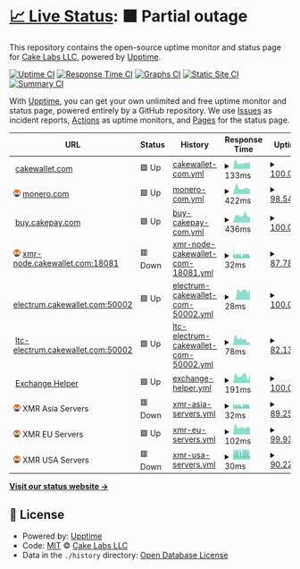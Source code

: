 # [📈 Live Status](https://cake-tech.github.io/upptime): <!--live status--> **🟧 Partial outage**

This repository contains the open-source uptime monitor and status page for [Cake Labs LLC](cakewallet.com), powered by [Upptime](https://github.com/upptime/upptime).

[![Uptime CI](https://github.com/cake-tech/upptime/workflows/Uptime%20CI/badge.svg)](https://github.com/cake-tech/upptime/actions?query=workflow%3A%22Uptime+CI%22)
[![Response Time CI](https://github.com/cake-tech/upptime/workflows/Response%20Time%20CI/badge.svg)](https://github.com/cake-tech/upptime/actions?query=workflow%3A%22Response+Time+CI%22)
[![Graphs CI](https://github.com/cake-tech/upptime/workflows/Graphs%20CI/badge.svg)](https://github.com/cake-tech/upptime/actions?query=workflow%3A%22Graphs+CI%22)
[![Static Site CI](https://github.com/cake-tech/upptime/workflows/Static%20Site%20CI/badge.svg)](https://github.com/cake-tech/upptime/actions?query=workflow%3A%22Static+Site+CI%22)
[![Summary CI](https://github.com/cake-tech/upptime/workflows/Summary%20CI/badge.svg)](https://github.com/cake-tech/upptime/actions?query=workflow%3A%22Summary+CI%22)

With [Upptime](https://upptime.js.org), you can get your own unlimited and free uptime monitor and status page, powered entirely by a GitHub repository. We use [Issues](https://github.com/cake-tech/upptime/issues) as incident reports, [Actions](https://github.com/cake-tech/upptime/actions) as uptime monitors, and [Pages](https://cake-tech.github.io/upptime) for the status page.

<!--start: status pages-->
<!-- This summary is generated by Upptime (https://github.com/upptime/upptime) -->
<!-- Do not edit this manually, your changes will be overwritten -->
<!-- prettier-ignore -->
| URL | Status | History | Response Time | Uptime |
| --- | ------ | ------- | ------------- | ------ |
| <img alt="" src="https://cakewallet.com/assets/images/logo/Cake%20Wallet%20Logo%202021_App%20Icon.png" height="13"> [cakewallet.com](https://cakewallet.com) | 🟩 Up | [cakewallet-com.yml](https://github.com/cake-tech/upptime-cakewallet/commits/HEAD/history/cakewallet-com.yml) | <details><summary><img alt="Response time graph" src="./graphs/cakewallet-com/response-time-week.png" height="20"> 133ms</summary><br><a href="https://status.cakewallet.com/history/cakewallet-com"><img alt="Response time 147" src="https://img.shields.io/endpoint?url=https%3A%2F%2Fraw.githubusercontent.com%2Fcake-tech%2Fupptime-cakewallet%2FHEAD%2Fapi%2Fcakewallet-com%2Fresponse-time.json"></a><br><a href="https://status.cakewallet.com/history/cakewallet-com"><img alt="24-hour response time 145" src="https://img.shields.io/endpoint?url=https%3A%2F%2Fraw.githubusercontent.com%2Fcake-tech%2Fupptime-cakewallet%2FHEAD%2Fapi%2Fcakewallet-com%2Fresponse-time-day.json"></a><br><a href="https://status.cakewallet.com/history/cakewallet-com"><img alt="7-day response time 133" src="https://img.shields.io/endpoint?url=https%3A%2F%2Fraw.githubusercontent.com%2Fcake-tech%2Fupptime-cakewallet%2FHEAD%2Fapi%2Fcakewallet-com%2Fresponse-time-week.json"></a><br><a href="https://status.cakewallet.com/history/cakewallet-com"><img alt="30-day response time 133" src="https://img.shields.io/endpoint?url=https%3A%2F%2Fraw.githubusercontent.com%2Fcake-tech%2Fupptime-cakewallet%2FHEAD%2Fapi%2Fcakewallet-com%2Fresponse-time-month.json"></a><br><a href="https://status.cakewallet.com/history/cakewallet-com"><img alt="1-year response time 130" src="https://img.shields.io/endpoint?url=https%3A%2F%2Fraw.githubusercontent.com%2Fcake-tech%2Fupptime-cakewallet%2FHEAD%2Fapi%2Fcakewallet-com%2Fresponse-time-year.json"></a></details> | <details><summary><a href="https://status.cakewallet.com/history/cakewallet-com">100.00%</a></summary><a href="https://status.cakewallet.com/history/cakewallet-com"><img alt="All-time uptime 99.99%" src="https://img.shields.io/endpoint?url=https%3A%2F%2Fraw.githubusercontent.com%2Fcake-tech%2Fupptime-cakewallet%2FHEAD%2Fapi%2Fcakewallet-com%2Fuptime.json"></a><br><a href="https://status.cakewallet.com/history/cakewallet-com"><img alt="24-hour uptime 100.00%" src="https://img.shields.io/endpoint?url=https%3A%2F%2Fraw.githubusercontent.com%2Fcake-tech%2Fupptime-cakewallet%2FHEAD%2Fapi%2Fcakewallet-com%2Fuptime-day.json"></a><br><a href="https://status.cakewallet.com/history/cakewallet-com"><img alt="7-day uptime 100.00%" src="https://img.shields.io/endpoint?url=https%3A%2F%2Fraw.githubusercontent.com%2Fcake-tech%2Fupptime-cakewallet%2FHEAD%2Fapi%2Fcakewallet-com%2Fuptime-week.json"></a><br><a href="https://status.cakewallet.com/history/cakewallet-com"><img alt="30-day uptime 100.00%" src="https://img.shields.io/endpoint?url=https%3A%2F%2Fraw.githubusercontent.com%2Fcake-tech%2Fupptime-cakewallet%2FHEAD%2Fapi%2Fcakewallet-com%2Fuptime-month.json"></a><br><a href="https://status.cakewallet.com/history/cakewallet-com"><img alt="1-year uptime 100.00%" src="https://img.shields.io/endpoint?url=https%3A%2F%2Fraw.githubusercontent.com%2Fcake-tech%2Fupptime-cakewallet%2FHEAD%2Fapi%2Fcakewallet-com%2Fuptime-year.json"></a></details>
| <img alt="" src="assets/monero.png" height="13"> [monero.com](https://monero.com) | 🟩 Up | [monero-com.yml](https://github.com/cake-tech/upptime-cakewallet/commits/HEAD/history/monero-com.yml) | <details><summary><img alt="Response time graph" src="./graphs/monero-com/response-time-week.png" height="20"> 422ms</summary><br><a href="https://status.cakewallet.com/history/monero-com"><img alt="Response time 2853" src="https://img.shields.io/endpoint?url=https%3A%2F%2Fraw.githubusercontent.com%2Fcake-tech%2Fupptime-cakewallet%2FHEAD%2Fapi%2Fmonero-com%2Fresponse-time.json"></a><br><a href="https://status.cakewallet.com/history/monero-com"><img alt="24-hour response time 332" src="https://img.shields.io/endpoint?url=https%3A%2F%2Fraw.githubusercontent.com%2Fcake-tech%2Fupptime-cakewallet%2FHEAD%2Fapi%2Fmonero-com%2Fresponse-time-day.json"></a><br><a href="https://status.cakewallet.com/history/monero-com"><img alt="7-day response time 422" src="https://img.shields.io/endpoint?url=https%3A%2F%2Fraw.githubusercontent.com%2Fcake-tech%2Fupptime-cakewallet%2FHEAD%2Fapi%2Fmonero-com%2Fresponse-time-week.json"></a><br><a href="https://status.cakewallet.com/history/monero-com"><img alt="30-day response time 1043" src="https://img.shields.io/endpoint?url=https%3A%2F%2Fraw.githubusercontent.com%2Fcake-tech%2Fupptime-cakewallet%2FHEAD%2Fapi%2Fmonero-com%2Fresponse-time-month.json"></a><br><a href="https://status.cakewallet.com/history/monero-com"><img alt="1-year response time 3471" src="https://img.shields.io/endpoint?url=https%3A%2F%2Fraw.githubusercontent.com%2Fcake-tech%2Fupptime-cakewallet%2FHEAD%2Fapi%2Fmonero-com%2Fresponse-time-year.json"></a></details> | <details><summary><a href="https://status.cakewallet.com/history/monero-com">98.54%</a></summary><a href="https://status.cakewallet.com/history/monero-com"><img alt="All-time uptime 99.28%" src="https://img.shields.io/endpoint?url=https%3A%2F%2Fraw.githubusercontent.com%2Fcake-tech%2Fupptime-cakewallet%2FHEAD%2Fapi%2Fmonero-com%2Fuptime.json"></a><br><a href="https://status.cakewallet.com/history/monero-com"><img alt="24-hour uptime 100.00%" src="https://img.shields.io/endpoint?url=https%3A%2F%2Fraw.githubusercontent.com%2Fcake-tech%2Fupptime-cakewallet%2FHEAD%2Fapi%2Fmonero-com%2Fuptime-day.json"></a><br><a href="https://status.cakewallet.com/history/monero-com"><img alt="7-day uptime 98.54%" src="https://img.shields.io/endpoint?url=https%3A%2F%2Fraw.githubusercontent.com%2Fcake-tech%2Fupptime-cakewallet%2FHEAD%2Fapi%2Fmonero-com%2Fuptime-week.json"></a><br><a href="https://status.cakewallet.com/history/monero-com"><img alt="30-day uptime 89.99%" src="https://img.shields.io/endpoint?url=https%3A%2F%2Fraw.githubusercontent.com%2Fcake-tech%2Fupptime-cakewallet%2FHEAD%2Fapi%2Fmonero-com%2Fuptime-month.json"></a><br><a href="https://status.cakewallet.com/history/monero-com"><img alt="1-year uptime 98.73%" src="https://img.shields.io/endpoint?url=https%3A%2F%2Fraw.githubusercontent.com%2Fcake-tech%2Fupptime-cakewallet%2FHEAD%2Fapi%2Fmonero-com%2Fuptime-year.json"></a></details>
| <img alt="" src="https://cakewallet.com/assets/images/logo/Cake%20Wallet%20Logo%202021_App%20Icon.png" height="13"> [buy.cakepay.com](https://buy.cakepay.com) | 🟩 Up | [buy-cakepay-com.yml](https://github.com/cake-tech/upptime-cakewallet/commits/HEAD/history/buy-cakepay-com.yml) | <details><summary><img alt="Response time graph" src="./graphs/buy-cakepay-com/response-time-week.png" height="20"> 436ms</summary><br><a href="https://status.cakewallet.com/history/buy-cakepay-com"><img alt="Response time 606" src="https://img.shields.io/endpoint?url=https%3A%2F%2Fraw.githubusercontent.com%2Fcake-tech%2Fupptime-cakewallet%2FHEAD%2Fapi%2Fbuy-cakepay-com%2Fresponse-time.json"></a><br><a href="https://status.cakewallet.com/history/buy-cakepay-com"><img alt="24-hour response time 386" src="https://img.shields.io/endpoint?url=https%3A%2F%2Fraw.githubusercontent.com%2Fcake-tech%2Fupptime-cakewallet%2FHEAD%2Fapi%2Fbuy-cakepay-com%2Fresponse-time-day.json"></a><br><a href="https://status.cakewallet.com/history/buy-cakepay-com"><img alt="7-day response time 436" src="https://img.shields.io/endpoint?url=https%3A%2F%2Fraw.githubusercontent.com%2Fcake-tech%2Fupptime-cakewallet%2FHEAD%2Fapi%2Fbuy-cakepay-com%2Fresponse-time-week.json"></a><br><a href="https://status.cakewallet.com/history/buy-cakepay-com"><img alt="30-day response time 1456" src="https://img.shields.io/endpoint?url=https%3A%2F%2Fraw.githubusercontent.com%2Fcake-tech%2Fupptime-cakewallet%2FHEAD%2Fapi%2Fbuy-cakepay-com%2Fresponse-time-month.json"></a><br><a href="https://status.cakewallet.com/history/buy-cakepay-com"><img alt="1-year response time 699" src="https://img.shields.io/endpoint?url=https%3A%2F%2Fraw.githubusercontent.com%2Fcake-tech%2Fupptime-cakewallet%2FHEAD%2Fapi%2Fbuy-cakepay-com%2Fresponse-time-year.json"></a></details> | <details><summary><a href="https://status.cakewallet.com/history/buy-cakepay-com">100.00%</a></summary><a href="https://status.cakewallet.com/history/buy-cakepay-com"><img alt="All-time uptime 99.34%" src="https://img.shields.io/endpoint?url=https%3A%2F%2Fraw.githubusercontent.com%2Fcake-tech%2Fupptime-cakewallet%2FHEAD%2Fapi%2Fbuy-cakepay-com%2Fuptime.json"></a><br><a href="https://status.cakewallet.com/history/buy-cakepay-com"><img alt="24-hour uptime 100.00%" src="https://img.shields.io/endpoint?url=https%3A%2F%2Fraw.githubusercontent.com%2Fcake-tech%2Fupptime-cakewallet%2FHEAD%2Fapi%2Fbuy-cakepay-com%2Fuptime-day.json"></a><br><a href="https://status.cakewallet.com/history/buy-cakepay-com"><img alt="7-day uptime 100.00%" src="https://img.shields.io/endpoint?url=https%3A%2F%2Fraw.githubusercontent.com%2Fcake-tech%2Fupptime-cakewallet%2FHEAD%2Fapi%2Fbuy-cakepay-com%2Fuptime-week.json"></a><br><a href="https://status.cakewallet.com/history/buy-cakepay-com"><img alt="30-day uptime 89.48%" src="https://img.shields.io/endpoint?url=https%3A%2F%2Fraw.githubusercontent.com%2Fcake-tech%2Fupptime-cakewallet%2FHEAD%2Fapi%2Fbuy-cakepay-com%2Fuptime-month.json"></a><br><a href="https://status.cakewallet.com/history/buy-cakepay-com"><img alt="1-year uptime 99.12%" src="https://img.shields.io/endpoint?url=https%3A%2F%2Fraw.githubusercontent.com%2Fcake-tech%2Fupptime-cakewallet%2FHEAD%2Fapi%2Fbuy-cakepay-com%2Fuptime-year.json"></a></details>
| <img alt="" src="./assets/monero.png" height="13"> [xmr-node.cakewallet.com:18081](xmr-node.cakewallet.com) | 🟥 Down | [xmr-node-cakewallet-com-18081.yml](https://github.com/cake-tech/upptime-cakewallet/commits/HEAD/history/xmr-node-cakewallet-com-18081.yml) | <details><summary><img alt="Response time graph" src="./graphs/xmr-node-cakewallet-com-18081/response-time-week.png" height="20"> 32ms</summary><br><a href="https://status.cakewallet.com/history/xmr-node-cakewallet-com-18081"><img alt="Response time 50" src="https://img.shields.io/endpoint?url=https%3A%2F%2Fraw.githubusercontent.com%2Fcake-tech%2Fupptime-cakewallet%2FHEAD%2Fapi%2Fxmr-node-cakewallet-com-18081%2Fresponse-time.json"></a><br><a href="https://status.cakewallet.com/history/xmr-node-cakewallet-com-18081"><img alt="24-hour response time 32" src="https://img.shields.io/endpoint?url=https%3A%2F%2Fraw.githubusercontent.com%2Fcake-tech%2Fupptime-cakewallet%2FHEAD%2Fapi%2Fxmr-node-cakewallet-com-18081%2Fresponse-time-day.json"></a><br><a href="https://status.cakewallet.com/history/xmr-node-cakewallet-com-18081"><img alt="7-day response time 32" src="https://img.shields.io/endpoint?url=https%3A%2F%2Fraw.githubusercontent.com%2Fcake-tech%2Fupptime-cakewallet%2FHEAD%2Fapi%2Fxmr-node-cakewallet-com-18081%2Fresponse-time-week.json"></a><br><a href="https://status.cakewallet.com/history/xmr-node-cakewallet-com-18081"><img alt="30-day response time 33" src="https://img.shields.io/endpoint?url=https%3A%2F%2Fraw.githubusercontent.com%2Fcake-tech%2Fupptime-cakewallet%2FHEAD%2Fapi%2Fxmr-node-cakewallet-com-18081%2Fresponse-time-month.json"></a><br><a href="https://status.cakewallet.com/history/xmr-node-cakewallet-com-18081"><img alt="1-year response time 43" src="https://img.shields.io/endpoint?url=https%3A%2F%2Fraw.githubusercontent.com%2Fcake-tech%2Fupptime-cakewallet%2FHEAD%2Fapi%2Fxmr-node-cakewallet-com-18081%2Fresponse-time-year.json"></a></details> | <details><summary><a href="https://status.cakewallet.com/history/xmr-node-cakewallet-com-18081">87.78%</a></summary><a href="https://status.cakewallet.com/history/xmr-node-cakewallet-com-18081"><img alt="All-time uptime 99.88%" src="https://img.shields.io/endpoint?url=https%3A%2F%2Fraw.githubusercontent.com%2Fcake-tech%2Fupptime-cakewallet%2FHEAD%2Fapi%2Fxmr-node-cakewallet-com-18081%2Fuptime.json"></a><br><a href="https://status.cakewallet.com/history/xmr-node-cakewallet-com-18081"><img alt="24-hour uptime 71.38%" src="https://img.shields.io/endpoint?url=https%3A%2F%2Fraw.githubusercontent.com%2Fcake-tech%2Fupptime-cakewallet%2FHEAD%2Fapi%2Fxmr-node-cakewallet-com-18081%2Fuptime-day.json"></a><br><a href="https://status.cakewallet.com/history/xmr-node-cakewallet-com-18081"><img alt="7-day uptime 87.78%" src="https://img.shields.io/endpoint?url=https%3A%2F%2Fraw.githubusercontent.com%2Fcake-tech%2Fupptime-cakewallet%2FHEAD%2Fapi%2Fxmr-node-cakewallet-com-18081%2Fuptime-week.json"></a><br><a href="https://status.cakewallet.com/history/xmr-node-cakewallet-com-18081"><img alt="30-day uptime 97.19%" src="https://img.shields.io/endpoint?url=https%3A%2F%2Fraw.githubusercontent.com%2Fcake-tech%2Fupptime-cakewallet%2FHEAD%2Fapi%2Fxmr-node-cakewallet-com-18081%2Fuptime-month.json"></a><br><a href="https://status.cakewallet.com/history/xmr-node-cakewallet-com-18081"><img alt="1-year uptime 99.77%" src="https://img.shields.io/endpoint?url=https%3A%2F%2Fraw.githubusercontent.com%2Fcake-tech%2Fupptime-cakewallet%2FHEAD%2Fapi%2Fxmr-node-cakewallet-com-18081%2Fuptime-year.json"></a></details>
| <img alt="" src="https://upload.wikimedia.org/wikipedia/commons/4/46/Bitcoin.svg" height="13"> [electrum.cakewallet.com:50002](electrum.cakewallet.com) | 🟩 Up | [electrum-cakewallet-com-50002.yml](https://github.com/cake-tech/upptime-cakewallet/commits/HEAD/history/electrum-cakewallet-com-50002.yml) | <details><summary><img alt="Response time graph" src="./graphs/electrum-cakewallet-com-50002/response-time-week.png" height="20"> 28ms</summary><br><a href="https://status.cakewallet.com/history/electrum-cakewallet-com-50002"><img alt="Response time 55" src="https://img.shields.io/endpoint?url=https%3A%2F%2Fraw.githubusercontent.com%2Fcake-tech%2Fupptime-cakewallet%2FHEAD%2Fapi%2Felectrum-cakewallet-com-50002%2Fresponse-time.json"></a><br><a href="https://status.cakewallet.com/history/electrum-cakewallet-com-50002"><img alt="24-hour response time 37" src="https://img.shields.io/endpoint?url=https%3A%2F%2Fraw.githubusercontent.com%2Fcake-tech%2Fupptime-cakewallet%2FHEAD%2Fapi%2Felectrum-cakewallet-com-50002%2Fresponse-time-day.json"></a><br><a href="https://status.cakewallet.com/history/electrum-cakewallet-com-50002"><img alt="7-day response time 28" src="https://img.shields.io/endpoint?url=https%3A%2F%2Fraw.githubusercontent.com%2Fcake-tech%2Fupptime-cakewallet%2FHEAD%2Fapi%2Felectrum-cakewallet-com-50002%2Fresponse-time-week.json"></a><br><a href="https://status.cakewallet.com/history/electrum-cakewallet-com-50002"><img alt="30-day response time 27" src="https://img.shields.io/endpoint?url=https%3A%2F%2Fraw.githubusercontent.com%2Fcake-tech%2Fupptime-cakewallet%2FHEAD%2Fapi%2Felectrum-cakewallet-com-50002%2Fresponse-time-month.json"></a><br><a href="https://status.cakewallet.com/history/electrum-cakewallet-com-50002"><img alt="1-year response time 38" src="https://img.shields.io/endpoint?url=https%3A%2F%2Fraw.githubusercontent.com%2Fcake-tech%2Fupptime-cakewallet%2FHEAD%2Fapi%2Felectrum-cakewallet-com-50002%2Fresponse-time-year.json"></a></details> | <details><summary><a href="https://status.cakewallet.com/history/electrum-cakewallet-com-50002">100.00%</a></summary><a href="https://status.cakewallet.com/history/electrum-cakewallet-com-50002"><img alt="All-time uptime 99.97%" src="https://img.shields.io/endpoint?url=https%3A%2F%2Fraw.githubusercontent.com%2Fcake-tech%2Fupptime-cakewallet%2FHEAD%2Fapi%2Felectrum-cakewallet-com-50002%2Fuptime.json"></a><br><a href="https://status.cakewallet.com/history/electrum-cakewallet-com-50002"><img alt="24-hour uptime 100.00%" src="https://img.shields.io/endpoint?url=https%3A%2F%2Fraw.githubusercontent.com%2Fcake-tech%2Fupptime-cakewallet%2FHEAD%2Fapi%2Felectrum-cakewallet-com-50002%2Fuptime-day.json"></a><br><a href="https://status.cakewallet.com/history/electrum-cakewallet-com-50002"><img alt="7-day uptime 100.00%" src="https://img.shields.io/endpoint?url=https%3A%2F%2Fraw.githubusercontent.com%2Fcake-tech%2Fupptime-cakewallet%2FHEAD%2Fapi%2Felectrum-cakewallet-com-50002%2Fuptime-week.json"></a><br><a href="https://status.cakewallet.com/history/electrum-cakewallet-com-50002"><img alt="30-day uptime 99.94%" src="https://img.shields.io/endpoint?url=https%3A%2F%2Fraw.githubusercontent.com%2Fcake-tech%2Fupptime-cakewallet%2FHEAD%2Fapi%2Felectrum-cakewallet-com-50002%2Fuptime-month.json"></a><br><a href="https://status.cakewallet.com/history/electrum-cakewallet-com-50002"><img alt="1-year uptime 99.96%" src="https://img.shields.io/endpoint?url=https%3A%2F%2Fraw.githubusercontent.com%2Fcake-tech%2Fupptime-cakewallet%2FHEAD%2Fapi%2Felectrum-cakewallet-com-50002%2Fuptime-year.json"></a></details>
| <img alt="" src="https://upload.wikimedia.org/wikipedia/commons/f/f8/LTC-400.png" height="13"> [ltc-electrum.cakewallet.com:50002](ltc-electrum.cakewallet.com) | 🟩 Up | [ltc-electrum-cakewallet-com-50002.yml](https://github.com/cake-tech/upptime-cakewallet/commits/HEAD/history/ltc-electrum-cakewallet-com-50002.yml) | <details><summary><img alt="Response time graph" src="./graphs/ltc-electrum-cakewallet-com-50002/response-time-week.png" height="20"> 78ms</summary><br><a href="https://status.cakewallet.com/history/ltc-electrum-cakewallet-com-50002"><img alt="Response time 130" src="https://img.shields.io/endpoint?url=https%3A%2F%2Fraw.githubusercontent.com%2Fcake-tech%2Fupptime-cakewallet%2FHEAD%2Fapi%2Fltc-electrum-cakewallet-com-50002%2Fresponse-time.json"></a><br><a href="https://status.cakewallet.com/history/ltc-electrum-cakewallet-com-50002"><img alt="24-hour response time 34" src="https://img.shields.io/endpoint?url=https%3A%2F%2Fraw.githubusercontent.com%2Fcake-tech%2Fupptime-cakewallet%2FHEAD%2Fapi%2Fltc-electrum-cakewallet-com-50002%2Fresponse-time-day.json"></a><br><a href="https://status.cakewallet.com/history/ltc-electrum-cakewallet-com-50002"><img alt="7-day response time 78" src="https://img.shields.io/endpoint?url=https%3A%2F%2Fraw.githubusercontent.com%2Fcake-tech%2Fupptime-cakewallet%2FHEAD%2Fapi%2Fltc-electrum-cakewallet-com-50002%2Fresponse-time-week.json"></a><br><a href="https://status.cakewallet.com/history/ltc-electrum-cakewallet-com-50002"><img alt="30-day response time 103" src="https://img.shields.io/endpoint?url=https%3A%2F%2Fraw.githubusercontent.com%2Fcake-tech%2Fupptime-cakewallet%2FHEAD%2Fapi%2Fltc-electrum-cakewallet-com-50002%2Fresponse-time-month.json"></a><br><a href="https://status.cakewallet.com/history/ltc-electrum-cakewallet-com-50002"><img alt="1-year response time 114" src="https://img.shields.io/endpoint?url=https%3A%2F%2Fraw.githubusercontent.com%2Fcake-tech%2Fupptime-cakewallet%2FHEAD%2Fapi%2Fltc-electrum-cakewallet-com-50002%2Fresponse-time-year.json"></a></details> | <details><summary><a href="https://status.cakewallet.com/history/ltc-electrum-cakewallet-com-50002">82.13%</a></summary><a href="https://status.cakewallet.com/history/ltc-electrum-cakewallet-com-50002"><img alt="All-time uptime 99.76%" src="https://img.shields.io/endpoint?url=https%3A%2F%2Fraw.githubusercontent.com%2Fcake-tech%2Fupptime-cakewallet%2FHEAD%2Fapi%2Fltc-electrum-cakewallet-com-50002%2Fuptime.json"></a><br><a href="https://status.cakewallet.com/history/ltc-electrum-cakewallet-com-50002"><img alt="24-hour uptime 22.09%" src="https://img.shields.io/endpoint?url=https%3A%2F%2Fraw.githubusercontent.com%2Fcake-tech%2Fupptime-cakewallet%2FHEAD%2Fapi%2Fltc-electrum-cakewallet-com-50002%2Fuptime-day.json"></a><br><a href="https://status.cakewallet.com/history/ltc-electrum-cakewallet-com-50002"><img alt="7-day uptime 82.13%" src="https://img.shields.io/endpoint?url=https%3A%2F%2Fraw.githubusercontent.com%2Fcake-tech%2Fupptime-cakewallet%2FHEAD%2Fapi%2Fltc-electrum-cakewallet-com-50002%2Fuptime-week.json"></a><br><a href="https://status.cakewallet.com/history/ltc-electrum-cakewallet-com-50002"><img alt="30-day uptime 95.71%" src="https://img.shields.io/endpoint?url=https%3A%2F%2Fraw.githubusercontent.com%2Fcake-tech%2Fupptime-cakewallet%2FHEAD%2Fapi%2Fltc-electrum-cakewallet-com-50002%2Fuptime-month.json"></a><br><a href="https://status.cakewallet.com/history/ltc-electrum-cakewallet-com-50002"><img alt="1-year uptime 99.55%" src="https://img.shields.io/endpoint?url=https%3A%2F%2Fraw.githubusercontent.com%2Fcake-tech%2Fupptime-cakewallet%2FHEAD%2Fapi%2Fltc-electrum-cakewallet-com-50002%2Fuptime-year.json"></a></details>
| <img alt="" src="https://cakewallet.com/assets/images/logo/Cake%20Wallet%20Logo%202021_App%20Icon.png" height="13"> [Exchange Helper](https://exchange-helper.cakewallet.com/api/health) | 🟩 Up | [exchange-helper.yml](https://github.com/cake-tech/upptime-cakewallet/commits/HEAD/history/exchange-helper.yml) | <details><summary><img alt="Response time graph" src="./graphs/exchange-helper/response-time-week.png" height="20"> 191ms</summary><br><a href="https://status.cakewallet.com/history/exchange-helper"><img alt="Response time 1493" src="https://img.shields.io/endpoint?url=https%3A%2F%2Fraw.githubusercontent.com%2Fcake-tech%2Fupptime-cakewallet%2FHEAD%2Fapi%2Fexchange-helper%2Fresponse-time.json"></a><br><a href="https://status.cakewallet.com/history/exchange-helper"><img alt="24-hour response time 196" src="https://img.shields.io/endpoint?url=https%3A%2F%2Fraw.githubusercontent.com%2Fcake-tech%2Fupptime-cakewallet%2FHEAD%2Fapi%2Fexchange-helper%2Fresponse-time-day.json"></a><br><a href="https://status.cakewallet.com/history/exchange-helper"><img alt="7-day response time 191" src="https://img.shields.io/endpoint?url=https%3A%2F%2Fraw.githubusercontent.com%2Fcake-tech%2Fupptime-cakewallet%2FHEAD%2Fapi%2Fexchange-helper%2Fresponse-time-week.json"></a><br><a href="https://status.cakewallet.com/history/exchange-helper"><img alt="30-day response time 3676" src="https://img.shields.io/endpoint?url=https%3A%2F%2Fraw.githubusercontent.com%2Fcake-tech%2Fupptime-cakewallet%2FHEAD%2Fapi%2Fexchange-helper%2Fresponse-time-month.json"></a><br><a href="https://status.cakewallet.com/history/exchange-helper"><img alt="1-year response time 1493" src="https://img.shields.io/endpoint?url=https%3A%2F%2Fraw.githubusercontent.com%2Fcake-tech%2Fupptime-cakewallet%2FHEAD%2Fapi%2Fexchange-helper%2Fresponse-time-year.json"></a></details> | <details><summary><a href="https://status.cakewallet.com/history/exchange-helper">100.00%</a></summary><a href="https://status.cakewallet.com/history/exchange-helper"><img alt="All-time uptime 98.31%" src="https://img.shields.io/endpoint?url=https%3A%2F%2Fraw.githubusercontent.com%2Fcake-tech%2Fupptime-cakewallet%2FHEAD%2Fapi%2Fexchange-helper%2Fuptime.json"></a><br><a href="https://status.cakewallet.com/history/exchange-helper"><img alt="24-hour uptime 100.00%" src="https://img.shields.io/endpoint?url=https%3A%2F%2Fraw.githubusercontent.com%2Fcake-tech%2Fupptime-cakewallet%2FHEAD%2Fapi%2Fexchange-helper%2Fuptime-day.json"></a><br><a href="https://status.cakewallet.com/history/exchange-helper"><img alt="7-day uptime 100.00%" src="https://img.shields.io/endpoint?url=https%3A%2F%2Fraw.githubusercontent.com%2Fcake-tech%2Fupptime-cakewallet%2FHEAD%2Fapi%2Fexchange-helper%2Fuptime-week.json"></a><br><a href="https://status.cakewallet.com/history/exchange-helper"><img alt="30-day uptime 81.64%" src="https://img.shields.io/endpoint?url=https%3A%2F%2Fraw.githubusercontent.com%2Fcake-tech%2Fupptime-cakewallet%2FHEAD%2Fapi%2Fexchange-helper%2Fuptime-month.json"></a><br><a href="https://status.cakewallet.com/history/exchange-helper"><img alt="1-year uptime 98.31%" src="https://img.shields.io/endpoint?url=https%3A%2F%2Fraw.githubusercontent.com%2Fcake-tech%2Fupptime-cakewallet%2FHEAD%2Fapi%2Fexchange-helper%2Fuptime-year.json"></a></details>
| <img alt="" src="assets/monero.png" height="13"> XMR Asia Servers | 🟥 Down | [xmr-asia-servers.yml](https://github.com/cake-tech/upptime-cakewallet/commits/HEAD/history/xmr-asia-servers.yml) | <details><summary><img alt="Response time graph" src="./graphs/xmr-asia-servers/response-time-week.png" height="20"> 32ms</summary><br><a href="https://status.cakewallet.com/history/xmr-asia-servers"><img alt="Response time 70" src="https://img.shields.io/endpoint?url=https%3A%2F%2Fraw.githubusercontent.com%2Fcake-tech%2Fupptime-cakewallet%2FHEAD%2Fapi%2Fxmr-asia-servers%2Fresponse-time.json"></a><br><a href="https://status.cakewallet.com/history/xmr-asia-servers"><img alt="24-hour response time 31" src="https://img.shields.io/endpoint?url=https%3A%2F%2Fraw.githubusercontent.com%2Fcake-tech%2Fupptime-cakewallet%2FHEAD%2Fapi%2Fxmr-asia-servers%2Fresponse-time-day.json"></a><br><a href="https://status.cakewallet.com/history/xmr-asia-servers"><img alt="7-day response time 32" src="https://img.shields.io/endpoint?url=https%3A%2F%2Fraw.githubusercontent.com%2Fcake-tech%2Fupptime-cakewallet%2FHEAD%2Fapi%2Fxmr-asia-servers%2Fresponse-time-week.json"></a><br><a href="https://status.cakewallet.com/history/xmr-asia-servers"><img alt="30-day response time 34" src="https://img.shields.io/endpoint?url=https%3A%2F%2Fraw.githubusercontent.com%2Fcake-tech%2Fupptime-cakewallet%2FHEAD%2Fapi%2Fxmr-asia-servers%2Fresponse-time-month.json"></a><br><a href="https://status.cakewallet.com/history/xmr-asia-servers"><img alt="1-year response time 49" src="https://img.shields.io/endpoint?url=https%3A%2F%2Fraw.githubusercontent.com%2Fcake-tech%2Fupptime-cakewallet%2FHEAD%2Fapi%2Fxmr-asia-servers%2Fresponse-time-year.json"></a></details> | <details><summary><a href="https://status.cakewallet.com/history/xmr-asia-servers">89.25%</a></summary><a href="https://status.cakewallet.com/history/xmr-asia-servers"><img alt="All-time uptime 99.88%" src="https://img.shields.io/endpoint?url=https%3A%2F%2Fraw.githubusercontent.com%2Fcake-tech%2Fupptime-cakewallet%2FHEAD%2Fapi%2Fxmr-asia-servers%2Fuptime.json"></a><br><a href="https://status.cakewallet.com/history/xmr-asia-servers"><img alt="24-hour uptime 74.30%" src="https://img.shields.io/endpoint?url=https%3A%2F%2Fraw.githubusercontent.com%2Fcake-tech%2Fupptime-cakewallet%2FHEAD%2Fapi%2Fxmr-asia-servers%2Fuptime-day.json"></a><br><a href="https://status.cakewallet.com/history/xmr-asia-servers"><img alt="7-day uptime 89.25%" src="https://img.shields.io/endpoint?url=https%3A%2F%2Fraw.githubusercontent.com%2Fcake-tech%2Fupptime-cakewallet%2FHEAD%2Fapi%2Fxmr-asia-servers%2Fuptime-week.json"></a><br><a href="https://status.cakewallet.com/history/xmr-asia-servers"><img alt="30-day uptime 97.53%" src="https://img.shields.io/endpoint?url=https%3A%2F%2Fraw.githubusercontent.com%2Fcake-tech%2Fupptime-cakewallet%2FHEAD%2Fapi%2Fxmr-asia-servers%2Fuptime-month.json"></a><br><a href="https://status.cakewallet.com/history/xmr-asia-servers"><img alt="1-year uptime 99.79%" src="https://img.shields.io/endpoint?url=https%3A%2F%2Fraw.githubusercontent.com%2Fcake-tech%2Fupptime-cakewallet%2FHEAD%2Fapi%2Fxmr-asia-servers%2Fuptime-year.json"></a></details>
| <img alt="" src="assets/monero.png" height="13"> XMR EU Servers | 🟩 Up | [xmr-eu-servers.yml](https://github.com/cake-tech/upptime-cakewallet/commits/HEAD/history/xmr-eu-servers.yml) | <details><summary><img alt="Response time graph" src="./graphs/xmr-eu-servers/response-time-week.png" height="20"> 102ms</summary><br><a href="https://status.cakewallet.com/history/xmr-eu-servers"><img alt="Response time 112" src="https://img.shields.io/endpoint?url=https%3A%2F%2Fraw.githubusercontent.com%2Fcake-tech%2Fupptime-cakewallet%2FHEAD%2Fapi%2Fxmr-eu-servers%2Fresponse-time.json"></a><br><a href="https://status.cakewallet.com/history/xmr-eu-servers"><img alt="24-hour response time 90" src="https://img.shields.io/endpoint?url=https%3A%2F%2Fraw.githubusercontent.com%2Fcake-tech%2Fupptime-cakewallet%2FHEAD%2Fapi%2Fxmr-eu-servers%2Fresponse-time-day.json"></a><br><a href="https://status.cakewallet.com/history/xmr-eu-servers"><img alt="7-day response time 102" src="https://img.shields.io/endpoint?url=https%3A%2F%2Fraw.githubusercontent.com%2Fcake-tech%2Fupptime-cakewallet%2FHEAD%2Fapi%2Fxmr-eu-servers%2Fresponse-time-week.json"></a><br><a href="https://status.cakewallet.com/history/xmr-eu-servers"><img alt="30-day response time 109" src="https://img.shields.io/endpoint?url=https%3A%2F%2Fraw.githubusercontent.com%2Fcake-tech%2Fupptime-cakewallet%2FHEAD%2Fapi%2Fxmr-eu-servers%2Fresponse-time-month.json"></a><br><a href="https://status.cakewallet.com/history/xmr-eu-servers"><img alt="1-year response time 111" src="https://img.shields.io/endpoint?url=https%3A%2F%2Fraw.githubusercontent.com%2Fcake-tech%2Fupptime-cakewallet%2FHEAD%2Fapi%2Fxmr-eu-servers%2Fresponse-time-year.json"></a></details> | <details><summary><a href="https://status.cakewallet.com/history/xmr-eu-servers">99.93%</a></summary><a href="https://status.cakewallet.com/history/xmr-eu-servers"><img alt="All-time uptime 99.26%" src="https://img.shields.io/endpoint?url=https%3A%2F%2Fraw.githubusercontent.com%2Fcake-tech%2Fupptime-cakewallet%2FHEAD%2Fapi%2Fxmr-eu-servers%2Fuptime.json"></a><br><a href="https://status.cakewallet.com/history/xmr-eu-servers"><img alt="24-hour uptime 100.00%" src="https://img.shields.io/endpoint?url=https%3A%2F%2Fraw.githubusercontent.com%2Fcake-tech%2Fupptime-cakewallet%2FHEAD%2Fapi%2Fxmr-eu-servers%2Fuptime-day.json"></a><br><a href="https://status.cakewallet.com/history/xmr-eu-servers"><img alt="7-day uptime 99.93%" src="https://img.shields.io/endpoint?url=https%3A%2F%2Fraw.githubusercontent.com%2Fcake-tech%2Fupptime-cakewallet%2FHEAD%2Fapi%2Fxmr-eu-servers%2Fuptime-week.json"></a><br><a href="https://status.cakewallet.com/history/xmr-eu-servers"><img alt="30-day uptime 99.98%" src="https://img.shields.io/endpoint?url=https%3A%2F%2Fraw.githubusercontent.com%2Fcake-tech%2Fupptime-cakewallet%2FHEAD%2Fapi%2Fxmr-eu-servers%2Fuptime-month.json"></a><br><a href="https://status.cakewallet.com/history/xmr-eu-servers"><img alt="1-year uptime 98.74%" src="https://img.shields.io/endpoint?url=https%3A%2F%2Fraw.githubusercontent.com%2Fcake-tech%2Fupptime-cakewallet%2FHEAD%2Fapi%2Fxmr-eu-servers%2Fuptime-year.json"></a></details>
| <img alt="" src="assets/monero.png" height="13"> XMR USA Servers | 🟥 Down | [xmr-usa-servers.yml](https://github.com/cake-tech/upptime-cakewallet/commits/HEAD/history/xmr-usa-servers.yml) | <details><summary><img alt="Response time graph" src="./graphs/xmr-usa-servers/response-time-week.png" height="20"> 30ms</summary><br><a href="https://status.cakewallet.com/history/xmr-usa-servers"><img alt="Response time 33" src="https://img.shields.io/endpoint?url=https%3A%2F%2Fraw.githubusercontent.com%2Fcake-tech%2Fupptime-cakewallet%2FHEAD%2Fapi%2Fxmr-usa-servers%2Fresponse-time.json"></a><br><a href="https://status.cakewallet.com/history/xmr-usa-servers"><img alt="24-hour response time 32" src="https://img.shields.io/endpoint?url=https%3A%2F%2Fraw.githubusercontent.com%2Fcake-tech%2Fupptime-cakewallet%2FHEAD%2Fapi%2Fxmr-usa-servers%2Fresponse-time-day.json"></a><br><a href="https://status.cakewallet.com/history/xmr-usa-servers"><img alt="7-day response time 30" src="https://img.shields.io/endpoint?url=https%3A%2F%2Fraw.githubusercontent.com%2Fcake-tech%2Fupptime-cakewallet%2FHEAD%2Fapi%2Fxmr-usa-servers%2Fresponse-time-week.json"></a><br><a href="https://status.cakewallet.com/history/xmr-usa-servers"><img alt="30-day response time 33" src="https://img.shields.io/endpoint?url=https%3A%2F%2Fraw.githubusercontent.com%2Fcake-tech%2Fupptime-cakewallet%2FHEAD%2Fapi%2Fxmr-usa-servers%2Fresponse-time-month.json"></a><br><a href="https://status.cakewallet.com/history/xmr-usa-servers"><img alt="1-year response time 33" src="https://img.shields.io/endpoint?url=https%3A%2F%2Fraw.githubusercontent.com%2Fcake-tech%2Fupptime-cakewallet%2FHEAD%2Fapi%2Fxmr-usa-servers%2Fresponse-time-year.json"></a></details> | <details><summary><a href="https://status.cakewallet.com/history/xmr-usa-servers">90.22%</a></summary><a href="https://status.cakewallet.com/history/xmr-usa-servers"><img alt="All-time uptime 99.89%" src="https://img.shields.io/endpoint?url=https%3A%2F%2Fraw.githubusercontent.com%2Fcake-tech%2Fupptime-cakewallet%2FHEAD%2Fapi%2Fxmr-usa-servers%2Fuptime.json"></a><br><a href="https://status.cakewallet.com/history/xmr-usa-servers"><img alt="24-hour uptime 77.23%" src="https://img.shields.io/endpoint?url=https%3A%2F%2Fraw.githubusercontent.com%2Fcake-tech%2Fupptime-cakewallet%2FHEAD%2Fapi%2Fxmr-usa-servers%2Fuptime-day.json"></a><br><a href="https://status.cakewallet.com/history/xmr-usa-servers"><img alt="7-day uptime 90.22%" src="https://img.shields.io/endpoint?url=https%3A%2F%2Fraw.githubusercontent.com%2Fcake-tech%2Fupptime-cakewallet%2FHEAD%2Fapi%2Fxmr-usa-servers%2Fuptime-week.json"></a><br><a href="https://status.cakewallet.com/history/xmr-usa-servers"><img alt="30-day uptime 97.75%" src="https://img.shields.io/endpoint?url=https%3A%2F%2Fraw.githubusercontent.com%2Fcake-tech%2Fupptime-cakewallet%2FHEAD%2Fapi%2Fxmr-usa-servers%2Fuptime-month.json"></a><br><a href="https://status.cakewallet.com/history/xmr-usa-servers"><img alt="1-year uptime 99.81%" src="https://img.shields.io/endpoint?url=https%3A%2F%2Fraw.githubusercontent.com%2Fcake-tech%2Fupptime-cakewallet%2FHEAD%2Fapi%2Fxmr-usa-servers%2Fuptime-year.json"></a></details>

<!--end: status pages-->

[**Visit our status website →**](https://cake-tech.github.io/upptime)

## 📄 License

- Powered by: [Upptime](https://github.com/upptime/upptime)
- Code: [MIT](./LICENSE) © [Cake Labs LLC](cakewallet.com)
- Data in the `./history` directory: [Open Database License](https://opendatacommons.org/licenses/odbl/1-0/)
